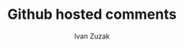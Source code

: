 ---
title: Github hosted comments
link: http://ivanzuzak.info/2011/02/18/github-hosted-comments-for-github-hosted-blogs.html
author: Ivan Zuzak
---